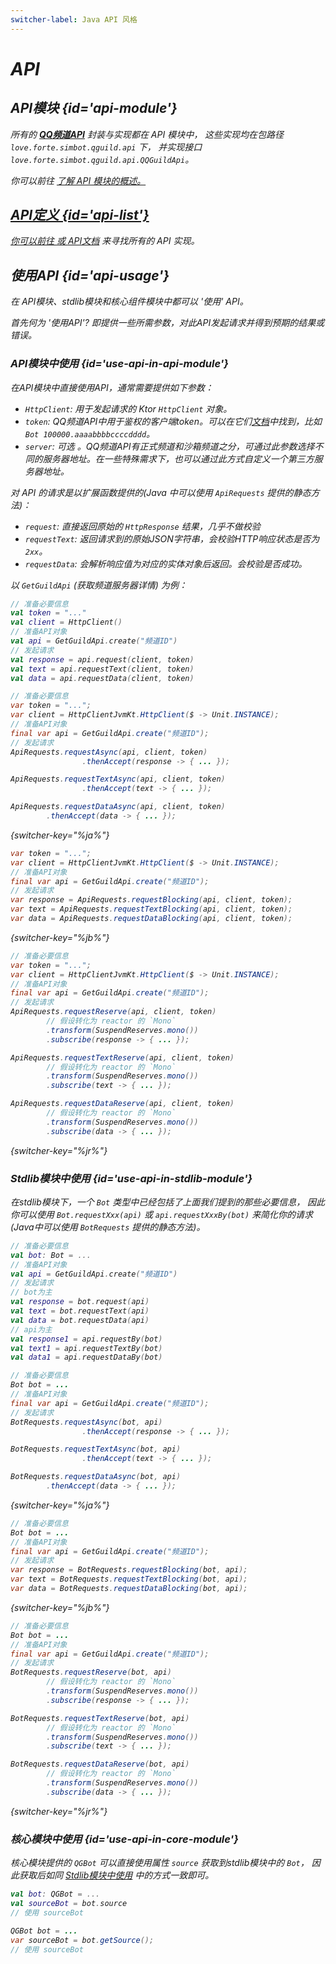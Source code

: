 ```yaml
---
switcher-label: Java API 风格
---
```


<var name="jr" value="Reactor"/>

# API

## API模块 {id='api-module'}

所有的 [**QQ频道API**](https://bot.q.qq.com/wiki/develop/api/) 封装与实现都在
API 模块中，
这些实现均在包路径 `love.forte.simbot.qguild.api` 下，
并实现接口 `love.forte.simbot.qguild.api.QQGuildApi`。

你可以前往 
<a href="modules.md#module-api" />
了解 API 模块的概述。

## API定义 {id='api-list'}

你可以前往
<a href="api-list.md" />
或 [API文档](%api-doc%) 
来寻找所有的 API 实现。

## 使用API {id='api-usage'}

在 API模块、stdlib模块和核心组件模块中都可以 '使用' API。

首先何为 '使用API'? 即提供一些所需参数，对此API发起请求并得到预期的结果或错误。

### API模块中使用 {id='use-api-in-api-module'}

在API模块中直接使用API，通常需要提供如下参数：

- `HttpClient`: 用于发起请求的 Ktor `HttpClient` 对象。
- `token`: QQ频道API中用于鉴权的客户端token。可以在它们[文档](https://bot.q.qq.com/wiki/develop/api/)中找到，比如 `Bot 100000.aaaabbbbccccdddd`。
- `server`: _可选_ 。QQ频道API有正式频道和沙箱频道之分，可通过此参数选择不同的服务器地址。在一些特殊需求下，也可以通过此方式自定义一个第三方服务器地址。

对 API 的请求是以扩展函数提供的(Java 中可以使用 `ApiRequests` 提供的静态方法)：

- `request`: 直接返回原始的 `HttpResponse` 结果，几乎不做校验
- `requestText`: 返回请求到的原始JSON字符串，会校验HTTP响应状态是否为 `2xx`。
- `requestData`: 会解析响应值为对应的实体对象后返回。会校验是否成功。

以 `GetGuildApi` (获取频道服务器详情) 为例：

<tabs group="code">
<tab title="Kotlin" group-key="Kotlin">

```Kotlin
// 准备必要信息
val token = "..."
val client = HttpClient()
// 准备API对象
val api = GetGuildApi.create("频道ID")
// 发起请求
val response = api.request(client, token)
val text = api.requestText(client, token)
val data = api.requestData(client, token)

```

</tab>
<tab title="Java" group-key="Java">

```Java
// 准备必要信息
var token = "...";
var client = HttpClientJvmKt.HttpClient($ -> Unit.INSTANCE);
// 准备API对象
final var api = GetGuildApi.create("频道ID");
// 发起请求
ApiRequests.requestAsync(api, client, token)
                .thenAccept(response -> { ... });

ApiRequests.requestTextAsync(api, client, token)
                .thenAccept(text -> { ... });

ApiRequests.requestDataAsync(api, client, token)
        .thenAccept(data -> { ... });
```
{switcher-key="%ja%"}

```Java
var token = "...";
var client = HttpClientJvmKt.HttpClient($ -> Unit.INSTANCE);
// 准备API对象
final var api = GetGuildApi.create("频道ID");
// 发起请求
var response = ApiRequests.requestBlocking(api, client, token);
var text = ApiRequests.requestTextBlocking(api, client, token);
var data = ApiRequests.requestDataBlocking(api, client, token);
```
{switcher-key="%jb%"}


```Java
// 准备必要信息
var token = "...";
var client = HttpClientJvmKt.HttpClient($ -> Unit.INSTANCE);
// 准备API对象
final var api = GetGuildApi.create("频道ID");
// 发起请求
ApiRequests.requestReserve(api, client, token)
        // 假设转化为 reactor 的 `Mono`
        .transform(SuspendReserves.mono())
        .subscribe(response -> { ... });

ApiRequests.requestTextReserve(api, client, token)
        // 假设转化为 reactor 的 `Mono`
        .transform(SuspendReserves.mono())
        .subscribe(text -> { ... });

ApiRequests.requestDataReserve(api, client, token)
        // 假设转化为 reactor 的 `Mono`
        .transform(SuspendReserves.mono())
        .subscribe(data -> { ... });
```
{switcher-key="%jr%"}

</tab>
</tabs>

### Stdlib模块中使用 {id='use-api-in-stdlib-module'}

在stdlib模块下，一个 `Bot` 类型中已经包括了上面我们提到的那些必要信息，
因此你可以使用 `Bot.requestXxx(api)` 或 `api.requestXxxBy(bot)` 来简化你的请求
(Java中可以使用 `BotRequests` 提供的静态方法)。

<tabs group="code">
<tab title="Kotlin" group-key="Kotlin">

```Kotlin
// 准备必要信息
val bot: Bot = ...
// 准备API对象
val api = GetGuildApi.create("频道ID")
// 发起请求
// bot为主
val response = bot.request(api)
val text = bot.requestText(api)
val data = bot.requestData(api)
// api为主
val response1 = api.requestBy(bot)
val text1 = api.requestTextBy(bot)
val data1 = api.requestDataBy(bot)

```

</tab>
<tab title="Java" group-key="Java">

```Java
// 准备必要信息
Bot bot = ...
// 准备API对象
final var api = GetGuildApi.create("频道ID");
// 发起请求
BotRequests.requestAsync(bot, api)
                .thenAccept(response -> { ... });

BotRequests.requestTextAsync(bot, api)
                .thenAccept(text -> { ... });

BotRequests.requestDataAsync(bot, api)
        .thenAccept(data -> { ... });
```
{switcher-key="%ja%"}

```Java
// 准备必要信息
Bot bot = ...
// 准备API对象
final var api = GetGuildApi.create("频道ID");
// 发起请求
var response = BotRequests.requestBlocking(bot, api);
var text = BotRequests.requestTextBlocking(bot, api);
var data = BotRequests.requestDataBlocking(bot, api);
```
{switcher-key="%jb%"}


```Java
// 准备必要信息
Bot bot = ...
// 准备API对象
final var api = GetGuildApi.create("频道ID");
// 发起请求
BotRequests.requestReserve(bot, api)
        // 假设转化为 reactor 的 `Mono`
        .transform(SuspendReserves.mono())
        .subscribe(response -> { ... });

BotRequests.requestTextReserve(bot, api)
        // 假设转化为 reactor 的 `Mono`
        .transform(SuspendReserves.mono())
        .subscribe(text -> { ... });

BotRequests.requestDataReserve(bot, api)
        // 假设转化为 reactor 的 `Mono`
        .transform(SuspendReserves.mono())
        .subscribe(data -> { ... });
```
{switcher-key="%jr%"}

</tab>
</tabs>


### 核心模块中使用 {id='use-api-in-core-module'}

核心模块提供的 `QGBot` 可以直接使用属性 `source` 获取到stdlib模块中的 `Bot`，
因此获取后如同
<a href="#use-api-in-stdlib-module">Stdlib模块中使用</a>
中的方式一致即可。

<tabs group="code">
<tab title="Kotlin" group-key="Kotlin">

```Kotlin
val bot: QGBot = ...
val sourceBot = bot.source
// 使用 sourceBot
```

</tab>
<tab title="Java" group-key="Java">

```Java
QGBot bot = ...
var sourceBot = bot.getSource();
// 使用 sourceBot
```

</tab>
</tabs>

